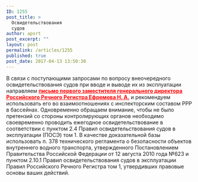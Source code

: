 ```yaml
---
ID: 1255
post_title: >
  Освидетельствования
  судов
author: apsrt
post_excerpt: ""
layout: post
permalink: /articles/1255
published: true
post_date: 2017-04-13 13:50:30
---
```

<p style="text-align: left;">В связи с поступающими запросами по вопросу внеочередного освидетельствования судов при вводе и выводе их из эксплуатации направляем <span style="color: #ff0000;"><strong><a style="color: #ff0000;" href="http://www.apsrt.ru/wp-content/uploads/2017/04/письмо-первого-заместителя-генерального-директора-Российского-Речного-Регистра-Ефремова-Н.-А..pdf">письмо первого заместителя генерального директора Российского Речного Регистра Ефремова Н. А.</a></strong></span> и рекомендуем использовать его во взаимоотношениях с инспекторским составом РРР в бассейнах. Одновременно обращаем внимание, чтобы не было претензий со стороны контролирующих органов необходимо своевременно проводить ежегодное освидетельствование в соответствии с пунктом 2.4 Правил освидетельствования судов в эксплуатации (ПОСЭ) том 1.
В качестве доказательной базы использовать п. 378 технического регламента о безопасности объектов внутреннего водного транспорта, утвержденного Постановлением Правительства Российской Федерации от 12 августа 2010 года №623 и пунктом 2.10.1 Правил освидетельствования судов в эксплуатации Правил Российского Речного Регистра том 1, утвердивших правовые основы ваших действий.</p>